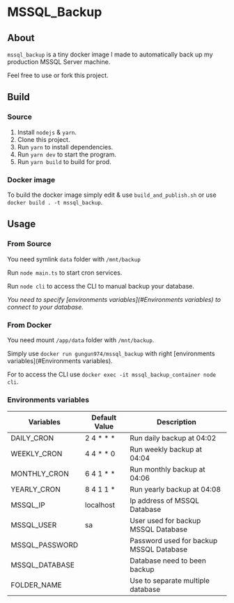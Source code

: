 # MSSQL_Backup

## About

`mssql_backup` is a tiny docker image I made to automatically back up my production MSSQL Server machine.

Feel free to use or fork this project.

## Build

### Source

1. Install `nodejs` & `yarn`.
2. Clone this project.
3. Run `yarn` to install dependencies.
4. Run `yarn dev` to start the program.
5. Run `yarn build` to build for prod.

### Docker image

To build the docker image simply edit & use `build_and_publish.sh` or use `docker build . -t mssql_backup`.

## Usage

### From Source

You need symlink `data` folder with `/mnt/backup`

Run `node main.ts` to start cron services.

Run `node cli` to access the CLI to manual backup your database.

*You need to specify [environments variables](#Environments variables) to connect to your database.*

### From Docker

You need mount `/app/data` folder with `/mnt/backup`.

Simply use `docker run gungun974/mssql_backup` with right [environments variables](#Environments variables).

For to access the CLI use `docker exec -it mssql_backup_container node cli`.

### Environments variables

| Variables      | Default Value | Description                             |
|----------------|---------------|-----------------------------------------|
| DAILY_CRON     | 2 4 * * *     | Run daily backup at 04:02               |
| WEEKLY_CRON    | 4 4 * * 0     | Run weekly backup at 04:04              |
| MONTHLY_CRON   | 6 4 1 * *     | Run monthly backup at 04:06             |
| YEARLY_CRON    | 8 4 1 1 *     | Run yearly backup at 04:08              |
| MSSQL_IP       | localhost     | Ip address of MSSQL Database            |
| MSSQL_USER     | sa            | User used for backup MSSQL Database     |
| MSSQL_PASSWORD |               | Password used for backup MSSQL Database |
| MSSQL_DATABASE |               | Database need to been backup            |
| FOLDER_NAME    |               | Use to separate multiple database       |

